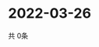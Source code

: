 # 2022-03-26
  共 0条

  <!-- BEGIN -->
  <!-- 最后更新时间Sat Mar 26 2022 04:06:56 GMT+0000 (Coordinated Universal Time) -->
  
  <!-- END -->
  
  